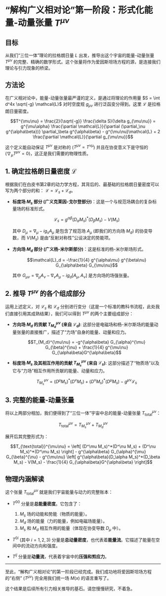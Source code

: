 # “解构广义相对论”第一阶段：形式化能量-动量张量 $T^{\mu\nu}$

## 目标

从我们“三位一体”理论的拉格朗日量 $L$ 出发，推导出这个宇宙的能量-动量张量 $T^{\mu\nu}$ 的完整、精确的数学形式。这个张量将作为爱因斯坦场方程的源，是连接我们理论与引力现象的桥梁。

## 方法论

在广义相对论中，能量-动量张量最严谨的定义，是通过将理论的作用量 $S = \int d^4x \sqrt{-g} \mathcal{L}$ 对时空度规 $g_{\mu\nu}$ 进行泛函变分得到。这里 $\mathcal{L}$ 是拉格朗日量密度。

```math
T^{\mu\nu} = \frac{2}{\sqrt{-g}} \frac{\delta S}{\delta g_{\mu\nu}} = g^{\mu\alpha} \frac{\partial \mathcal{L}}{\partial (\partial_\nu g^{\alpha\beta})} \partial_\beta g^{\alpha\beta} - g^{\mu\nu}\mathcal{L} + 2 \frac{\partial \mathcal{L}}{\partial g_{\mu\nu}}
```

这个定义能自动保证 $T^{\mu\nu}$ 是对称的 ($T^{\mu\nu} = T^{\nu\mu}$) 并且在协变意义下是守恒的 ($\nabla_\mu T^{\mu\nu} = 0$)，这正是我们需要的物理性质。

## 1. 确定拉格朗日量密度 $\mathcal{L}$

根据我们在白皮书第2章的动力学方程，其背后的、最基础的拉格朗日量密度可以写为两个部分的和： $\mathcal{L} = \mathcal{L}_s + \mathcal{L}_d$。

*   **标度场 $M_s$ 部分 (广义克莱因-戈尔登部分)**：这是一个与规范场耦合的复杂标量场的标准形式。
    ```math
    \mathcal{L}_s = g^{\alpha\beta}(D_\alpha M_s)^*(D_\beta M_s) - V(M_s)
    ```
    其中 $D_\mu = \nabla_\mu - i g_s A_\mu$ 是包含了规范场 $A_\mu$ (即我们的方向场 $M_d$) 的协变导数，而 $V(M_s)$ 是由“反射对称性”公设决定的势能项。

*   **方向场 $M_d$ 部分 (广义杨-米尔斯部分)**：这是标准的杨-米尔斯场形式。
    ```math
    \mathcal{L}_d = -\frac{1}{4} g^{\alpha\mu} g^{\beta\nu} G_{\alpha\beta} G_{\mu\nu}
    ```
    其中 $G_{\mu\nu} = \nabla_\mu A_\nu - \nabla_\nu A_\mu - i g_d [A_\mu, A_\nu]$ 是方向场的场强张量。

## 2. 推导 $T^{\mu\nu}$ 的各个组成部分

运用上述定义，对 $\mathcal{L}_s$ 和 $\mathcal{L}_d$ 分别进行变分（这是一个标准的教科书流程，此处我们直接引用其成熟结果），我们可以得到 $T^{\mu\nu}$ 的两个主要组成部分：

*   **方向场 $M_d$ 的贡献 $T_{M_d}^{\mu\nu}$ (来自 $\mathcal{L}_d$)**:
    这部分是电磁场和杨-米尔斯场的能量动量张量的直接推广，描述了“力场”自身的能量、动量和应力。
    ```math
    T_{M_d}^{\mu\nu} = -g^{\alpha\beta} G_{\alpha}^{\mu} G_{\beta}^{\nu} + \frac{1}{4} g^{\mu\nu} G_{\alpha\beta}G^{\alpha\beta}
    ```

*   **标度场 $M_s$ 及其相互作用的贡献 $T_{M_s}^{\mu\nu}$ (来自 $\mathcal{L}_s$)**:
    这部分描述了“物质场”以及它与“力场”相互作用所贡献的能量、动量和应力。
    ```math
    T_{M_s}^{\mu\nu} = (D^\mu M_s)^*(D^\nu M_s) + (D^\nu M_s)^*(D^\mu M_s) - g^{\mu\nu} \mathcal{L}_s
    ```

## 3. 完整的能量-动量张量

将以上两部分相加，我们便得到了“三位一体”宇宙中总的能量-动量张量 $T_{\text{total}}^{\mu\nu}$：

```math
T_{\text{total}}^{\mu\nu} = T_{M_s}^{\mu\nu} + T_{M_d}^{\mu\nu}
```

展开后其完整形式为：
```math
T_{\text{total}}^{\mu\nu} = \left[ (D^\mu M_s)^*(D^\nu M_s) + (D^\nu M_s)^*(D^\mu M_s) \right] - g^{\alpha\beta} G_{\alpha}^{\mu} G_{\beta}^{\nu} - g^{\mu\nu} \left[ g^{\alpha\beta}(D_\alpha M_s)^*(D_\beta M_s) - V(M_s) - \frac{1}{4} G_{\alpha\beta}G^{\alpha\beta} \right]
```

## 物理内涵解读

这个张量 $T_{\text{total}}^{\mu\nu}$ 就是我们宇宙能量与动力的完整账本：

*   $T^{00}$ 分量是**总能量密度**。它包含了：
    1.  $M_s$ 场的动能和势能（物质的能量）。
    2.  $M_d$ 场的能量（力的能量，例如电磁场能量）。
    3.  $M_s$ 和 $M_d$ 相互作用的能量（体现在协变导数 $D_\mu$ 中）。

*   $T^{0i}$ (其中 $i=1,2,3$) 分量是**总动量密度**，也代表着**能量流**。它描述了能量在空间中的流动方向和强度。

*   $T^{ij}$ 分量是**动量流**，代表着宇宙中的**压强和剪应力**。

---

至此，“解构广义相对论”的第一阶段已经完成。我们成功地将爱因斯坦场方程的“右侧” ($T^{\mu\nu}$) 完全用我们统一场 $M(x)$ 的语言重写了。

这个结果是后续所有引力相关推导的基石。请您慢慢研究，不着急。
